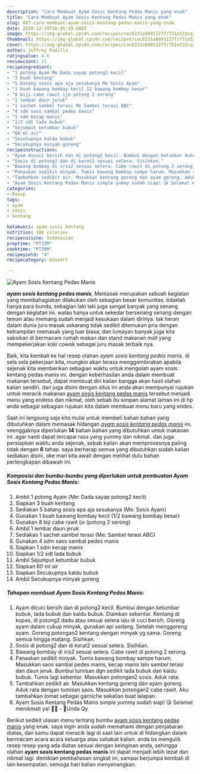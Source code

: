 ```yaml
---
description: "Cara Membuat Ayam Sosis Kentang Pedas Manis yang enak"
title: "Cara Membuat Ayam Sosis Kentang Pedas Manis yang enak"
slug: 807-cara-membuat-ayam-sosis-kentang-pedas-manis-yang-enak
date: 2020-12-19T16:45:29.586Z
image: https://img-global.cpcdn.com/recipes/cec8231a8991127f/751x532cq70/ayam-sosis-kentang-pedas-manis-foto-resep-utama.jpg
thumbnail: https://img-global.cpcdn.com/recipes/cec8231a8991127f/751x532cq70/ayam-sosis-kentang-pedas-manis-foto-resep-utama.jpg
cover: https://img-global.cpcdn.com/recipes/cec8231a8991127f/751x532cq70/ayam-sosis-kentang-pedas-manis-foto-resep-utama.jpg
author: Jeffrey Padilla
ratingvalue: 4.6
reviewcount: 11
recipeingredient:
- "1 potong Ayam Me Dada sayap potong2 kecil"
- "3 buah kentang"
- "5 batang sosis apa aja sesukanya Me Sosis Ayam"
- "1 buah bawang bombay kecil 12 bawang bombay besar"
- "8 biji cabe rawit ijo potong 2 serong"
- "1 lembar daun jeruk"
- "1 sachet sambel terasi Me Sambel terasi ABC"
- "4 sdm saos sambal pedes manis"
- "1 sdm kecap manis"
- "1/2 sdt lada bubuk"
- "Sejumput ketumbar bubuk"
- "60 ml air"
- "Secukupnya kaldu bubuk"
- "Secukupnya minyak goreng"
recipeinstructions:
- "Ayam dicuci bersih dan di potong2 kecil. Bumbui dengan ketumbar bubuk, lada bubuk dan kaldu bubuk. Diamkan sebentar. Kentang di kupas, di potong2 dadu atau sesuai selera lalu di cuci bersih. Goreng ayam dalam cukup minyak, gunakan api sedang. Setelah menggoreng ayam. Goreng potongan2 kentang dengan minyak yg sama. Goreng semua hingga matang. Sisihkan."
- "Sosis di potong2 dan di kerat2 sesuai selera. Sisihkan."
- "Bawang bombay di iris2 sesuai selera. Cabe rawit di potong 2 serong."
- "Panaskan sedikit minyak. Tumis bawang bombay sampe harum. Masukkan saos sambal pedes manis, kecap manis lalu sambel terasi dan daun jeruk. Bumbui tumisan dgn sedikit lada bubuk dan kaldu bubuk. Tumis lagi sebentar. Masukkan potongan2 sosis. Aduk rata."
- "Tambahkan sedikit air. Masukkan kentang goreng dan ayam goreng. Aduk rata dengan tumisan saos. Masukkan potongan2 cabe rawit. Aku tambahkan tomat sebagai garniche sekalian buat lalapan."
- "Ayam Sosis Kentang Pedas Manis simple yummy sudah siap! 😘 Selamat menikmati ya! 🤗🍲 - 🌻Unda Qy"
categories:
- Resep
tags:
- ayam
- sosis
- kentang

katakunci: ayam sosis kentang 
nutrition: 106 calories
recipecuisine: Indonesian
preptime: "PT33M"
cooktime: "PT38M"
recipeyield: "4"
recipecategory: Dessert

---
```



![Ayam Sosis Kentang Pedas Manis](https://img-global.cpcdn.com/recipes/cec8231a8991127f/751x532cq70/ayam-sosis-kentang-pedas-manis-foto-resep-utama.jpg)

<b><i>ayam sosis kentang pedas manis</i></b>, Memasak merupakan sebuah kegiatan yang membahagiakan dilakukan oleh sebagian besar komunitas. tidaklah hanya para bunda, sebagian laki laki juga sangat banyak yang senang dengan kegiatan ini. walau hanya untuk sekedar bersenang senang dengan teman atau memang sudah menjadi kesukaan dalam dirinya. tak heran dalam dunia juru masak sekarang tidak sedikit ditemukan pria dengan ketrampilan memasak yang luar biasa, dan lumayan banyak juga kita saksikan di bermacam rumah makan dan stand makanan mall yang mempekerjakan koki cowok sebagai juru masak terbaik nya.



Baik, kita kembali ke hal resep olahan <i>ayam sosis kentang pedas manis</i>. di sela sela pekerjaan kita, mungkin akan terasa menggembirakan apabila sejenak kita memberikan sebagian waktu untuk mengolah ayam sosis kentang pedas manis ini. dengan keberhasilan anda dalam membuat makanan tersebut, dapat membuat diri kalian bangga akan hasil olahan kalian sendiri. dan juga disini dengan situs ini anda akan mempunyai rujukan untuk meracik makanan <u>ayam sosis kentang pedas manis</u> tersebut menjadi menu yang endess dan nikmat, oleh sebab itu simpan alamat laman ini di hp anda sebagai sebagian rujukan kita dalam membuat menu baru yang endes.


Saat ini langsung saja kita mulai untuk membeli bahan bahan yang dibutuhkan dalam memasak hidangan <u><i>ayam sosis kentang pedas manis</i></u> ini. seenggaknya diperlukan <b>14</b> bahan bahan yang dibutuhkan untuk makanan ini. agar nanti dapat tercapai rasa yang yummy dan nikmat. dan juga persiapkan waktu anda sejenak, sebab kalian akan memprosesnya paling tidak dengan <b>6</b> tahap. saya berharap semua yang dibutuhkan sudah kalian sediakan disini, oke mari kita awali dengan melihat dulu bahan perlengkapan dibawah ini.

<!--inarticleads1-->

##### Komposisi dan bumbu-bumbu yang diperlukan untuk pembuatan Ayam Sosis Kentang Pedas Manis:

1. Ambil 1 potong Ayam (Me: Dada sayap potong2 kecil)
1. Siapkan 3 buah kentang
1. Sediakan 5 batang sosis apa aja sesukanya (Me: Sosis Ayam)
1. Gunakan 1 buah bawang bombay kecil (1/2 bawang bombay besar)
1. Gunakan 8 biji cabe rawit ijo (potong 2 serong)
1. Ambil 1 lembar daun jeruk
1. Sediakan 1 sachet sambel terasi (Me: Sambel terasi ABC)
1. Gunakan 4 sdm saos sambal pedes manis
1. Siapkan 1 sdm kecap manis
1. Siapkan 1/2 sdt lada bubuk
1. Ambil Sejumput ketumbar bubuk
1. Siapkan 60 ml air
1. Siapkan Secukupnya kaldu bubuk
1. Ambil Secukupnya minyak goreng




<!--inarticleads2-->

##### Tahapan membuat Ayam Sosis Kentang Pedas Manis:

1. Ayam dicuci bersih dan di potong2 kecil. Bumbui dengan ketumbar bubuk, lada bubuk dan kaldu bubuk. Diamkan sebentar. Kentang di kupas, di potong2 dadu atau sesuai selera lalu di cuci bersih. Goreng ayam dalam cukup minyak, gunakan api sedang. Setelah menggoreng ayam. Goreng potongan2 kentang dengan minyak yg sama. Goreng semua hingga matang. Sisihkan.
1. Sosis di potong2 dan di kerat2 sesuai selera. Sisihkan.
1. Bawang bombay di iris2 sesuai selera. Cabe rawit di potong 2 serong.
1. Panaskan sedikit minyak. Tumis bawang bombay sampe harum. Masukkan saos sambal pedes manis, kecap manis lalu sambel terasi dan daun jeruk. Bumbui tumisan dgn sedikit lada bubuk dan kaldu bubuk. Tumis lagi sebentar. Masukkan potongan2 sosis. Aduk rata.
1. Tambahkan sedikit air. Masukkan kentang goreng dan ayam goreng. Aduk rata dengan tumisan saos. Masukkan potongan2 cabe rawit. Aku tambahkan tomat sebagai garniche sekalian buat lalapan.
1. Ayam Sosis Kentang Pedas Manis simple yummy sudah siap! 😘 Selamat menikmati ya! 🤗🍲 - 🌻Unda Qy




Berikut sedikit ulasan menu tentang bumbu <u>ayam sosis kentang pedas manis</u> yang enak. saya ingin anda sudah memahami dengan penjabaran diatas, dan kamu dapat meracik lagi di saat lain untuk di hidangkan dalam bermacam acara acara keluarga atau sahabat kalian. anda bs mengulik resep resep yang ada diatas sesuai dengan keinginan anda, sehingga olahan <b>ayam sosis kentang pedas manis</b> ini dapat menjadi lebih lezat dan nikmat lagi. demikian pembahasan singkat ini, sampai berjumpa kembali di lain kesempatan. semoga hari kalian menyenangkan.
